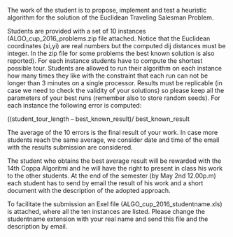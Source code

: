 The work of the student is to propose, implement and test a heuristic algorithm for the solution of the Euclidean Traveling Salesman Problem.

Students are provided with a set of 10 instances (ALGO_cup_2016_problems.zip file attached. 
Notice that the Euclidean coordinates (xi,yi) are real numbers but the computed dij distances must be integer. 
In the zip file for some problems the best known solution is also reported). 
For each instance students have to compute the shortest possible tour. 
Students are allowed to run their algorithm on each instance how many times they like with the constraint that each run can not be longer 
than 3 minutes on a single processor.
Results must be replicable (in case we need to check the validity of your solutions) 
so please keep all the parameters of your best runs (remember also to store random seeds).
For each instance the following error is computed:

((student_tour_length – best_known_result)/ best_known_result

The average of the 10 errors is the final result of your work. 
In case more students reach the same average, we consider date and time of the email with the results submission are considered.

The student who obtains the best average result will be rewarded with the 14th Coppa Algoritmi and 
he will have the right to present in class his work to the other students.
At the end of the semester (by May 2nd 12.00p.m) each student has to send 
by email the result of his work and a short document with the description of the adopted approach.

To facilitate the submission an Exel file (ALGO_cup_2016_studentname.xls) is attached, where all the ten instances are listed.
Please change the studentname extension with your real name and send this file and the description by email.
